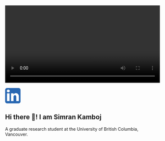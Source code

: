 <p align="center">
  <video width="100%" style="max-width: 100vw; height: auto;" controls>
    <source src="https://github.com/SimranKKamboj/SimranKKamboj/blob/main/media/logo.mov" type="video/quicktime">
  </video>
</p>

<a href="https://www.linkedin.com/in/simran-kaur-kamboj/">
  <img height="50" src="media/linkedin_logo.png"/>
</a>

## Hi there 👋! I am Simran Kamboj

A graduate research student at the University of British Columbia, Vancouver.

<!--
**SimranKKamboj/SimranKKamboj** is a ✨ _special_ ✨ repository because its `README.md` (this file) appears on your GitHub profile.

Here are some ideas to get you started:

- 🔭 I’m currently working on ...
- 🌱 I’m currently learning ...
- 👯 I’m looking to collaborate on ...
- 🤔 I’m looking for help with ...
- 💬 Ask me about ...
- 📫 How to reach me: ...
- 😄 Pronouns: ...
- ⚡ Fun fact: ...
-->
